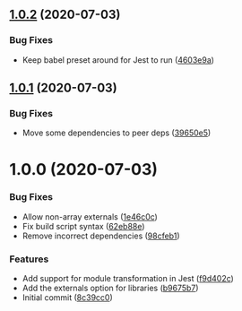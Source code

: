 ## [1.0.2](https://github.com/La-Javaness/xstyled-theme-config/compare/v1.0.1...v1.0.2) (2020-07-03)


### Bug Fixes

* Keep babel preset around for Jest to run ([4603e9a](https://github.com/La-Javaness/xstyled-theme-config/commit/4603e9a8548c30c9d9a9855b0a680831f9771bb2))

## [1.0.1](https://github.com/La-Javaness/xstyled-theme-config/compare/v1.0.0...v1.0.1) (2020-07-03)


### Bug Fixes

* Move some dependencies to peer deps ([39650e5](https://github.com/La-Javaness/xstyled-theme-config/commit/39650e5bf725ff3408a44a1e52ce635129bea72a))

# 1.0.0 (2020-07-03)


### Bug Fixes

* Allow non-array externals ([1e46c0c](https://github.com/La-Javaness/xstyled-theme-config/commit/1e46c0ce4c8c7f80b300f8bed7854fbf4fcb6025))
* Fix build script syntax ([62eb88e](https://github.com/La-Javaness/xstyled-theme-config/commit/62eb88e9b4857ac46615994e5fe81a652a716cba))
* Remove incorrect dependencies ([98cfeb1](https://github.com/La-Javaness/xstyled-theme-config/commit/98cfeb1f4cf10d77aac2a968f904fb6aa964cefb))


### Features

* Add support for module transformation in Jest ([f9d402c](https://github.com/La-Javaness/xstyled-theme-config/commit/f9d402c73ad966b2c57d61c03d865f342065800d))
* Add the externals option for libraries ([b9675b7](https://github.com/La-Javaness/xstyled-theme-config/commit/b9675b75266f683075008fa619a9cd9af4ffd28f))
* Initial commit ([8c39cc0](https://github.com/La-Javaness/xstyled-theme-config/commit/8c39cc02ea776ed102edd1f1bcdff439a9cdce1e))
